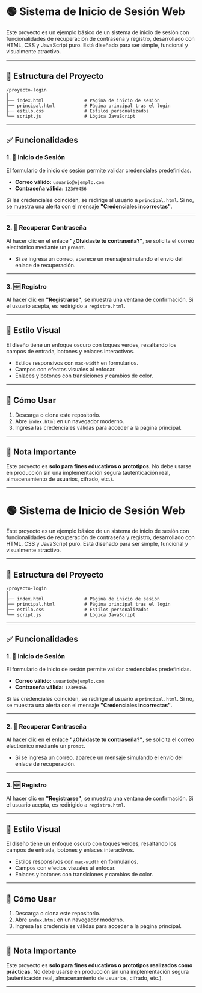
# 🟢 Sistema de Inicio de Sesión Web

Este proyecto es un ejemplo básico de un sistema de inicio de sesión con funcionalidades de recuperación de contraseña y registro, desarrollado con HTML, CSS y JavaScript puro. Está diseñado para ser simple, funcional y visualmente atractivo.

---

## 📁 Estructura del Proyecto

```
/proyecto-login
│
├── index.html               # Página de inicio de sesión
├── principal.html           # Página principal tras el login
├── estilo.css               # Estilos personalizados
└── script.js                # Lógica JavaScript
```

---

## ✅ Funcionalidades

### 1. 🔐 Inicio de Sesión

El formulario de inicio de sesión permite validar credenciales predefinidas.

* **Correo válido:** `usuario@ejemplo.com`
* **Contraseña válida:** `123##456`

Si las credenciales coinciden, se redirige al usuario a `principal.html`. Si no, se muestra una alerta con el mensaje **"Credenciales incorrectas"**.

---

### 2. 🔄 Recuperar Contraseña

Al hacer clic en el enlace **"¿Olvidaste tu contraseña?"**, se solicita el correo electrónico mediante un `prompt`.

* Si se ingresa un correo, aparece un mensaje simulando el envío del enlace de recuperación.

---

### 3. 🆕 Registro

Al hacer clic en **"Registrarse"**, se muestra una ventana de confirmación. Si el usuario acepta, es redirigido a `registro.html`.

---

## 🎨 Estilo Visual

El diseño tiene un enfoque oscuro con toques verdes, resaltando los campos de entrada, botones y enlaces interactivos.

* Estilos responsivos con `max-width` en formularios.
* Campos con efectos visuales al enfocar.
* Enlaces y botones con transiciones y cambios de color.

---

## 🚀 Cómo Usar

1. Descarga o clona este repositorio.
2. Abre `index.html` en un navegador moderno.
3. Ingresa las credenciales válidas para acceder a la página principal.

---

## 📌 Nota Importante

Este proyecto es **solo para fines educativos o prototipos**. No debe usarse en producción sin una implementación segura (autenticación real, almacenamiento de usuarios, cifrado, etc.).

---

# 🟢 Sistema de Inicio de Sesión Web

Este proyecto es un ejemplo básico de un sistema de inicio de sesión con funcionalidades de recuperación de contraseña y registro, desarrollado con HTML, CSS y JavaScript puro. Está diseñado para ser simple, funcional y visualmente atractivo.

---

## 📁 Estructura del Proyecto

```
/proyecto-login
│
├── index.html               # Página de inicio de sesión
├── principal.html           # Página principal tras el login
├── estilo.css               # Estilos personalizados
└── script.js                # Lógica JavaScript
```

---

## ✅ Funcionalidades

### 1. 🔐 Inicio de Sesión

El formulario de inicio de sesión permite validar credenciales predefinidas.

* **Correo válido:** `usuario@ejemplo.com`
* **Contraseña válida:** `123##456`

Si las credenciales coinciden, se redirige al usuario a `principal.html`. Si no, se muestra una alerta con el mensaje **"Credenciales incorrectas"**.

---

### 2. 🔄 Recuperar Contraseña

Al hacer clic en el enlace **"¿Olvidaste tu contraseña?"**, se solicita el correo electrónico mediante un `prompt`.

* Si se ingresa un correo, aparece un mensaje simulando el envío del enlace de recuperación.

---

### 3. 🆕 Registro

Al hacer clic en **"Registrarse"**, se muestra una ventana de confirmación. Si el usuario acepta, es redirigido a `registro.html`.

---

## 🎨 Estilo Visual

El diseño tiene un enfoque oscuro con toques verdes, resaltando los campos de entrada, botones y enlaces interactivos.

* Estilos responsivos con `max-width` en formularios.
* Campos con efectos visuales al enfocar.
* Enlaces y botones con transiciones y cambios de color.

---

## 🚀 Cómo Usar

1. Descarga o clona este repositorio.
2. Abre `index.html` en un navegador moderno.
3. Ingresa las credenciales válidas para acceder a la página principal.

---

## 📌 Nota Importante

Este proyecto es **solo para fines educativos o prototipos realizados como prácticas**. No debe usarse en producción sin una implementación segura (autenticación real, almacenamiento de usuarios, cifrado, etc.).

---


